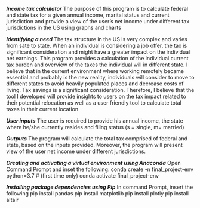 ***Income tax calculator***
The purpose of this program is to calculate federal and state tax for a given annual income, marital status and current jurisdiction and provide a view of the user’s net income under different tax jurisdictions in the US using graphs and charts 

***Identifying a need***
The tax structure in the US is very complex and varies from sate to state. When an individual is considering a job offer, the tax is significant consideration and might have a greater impact on the individual net earnings. This program provides a calculation of the individual current tax burden and overview of the taxes the individual will in different state. 
I believe that in the current environment where working remotely became essential and probably is the new reality, individuals will consider to move to different states to avoid heavily populated places and decrease costs of living. Tax savings is a significant consideration. Therefore, I believe that the tool I developed will provide insights to users on the tax impact related to their potential relocation as well as a user friendly tool to calculate total taxes in their current location 

***User inputs***
The user is required to provide his annual income, the state where he/she currently resides and filing status (s = single, m= married)

***Outputs***
The program will calculate the total tax comprised of federal and state, based on the inputs provided. Moreover, the program will present view of the user net income under different jurisdictions. 

***Creating and activating a virtual environment using Anaconda***
Open Command Prompt and inset the following: 
conda create -n final_project-env python=3.7 # (first time only)
conda activate final_project-env

***Installing package dependencies using Pip***
In command Prompt, insert the following
pip install pandas 
pip install matplotlib
pip install plotly 
pip install altair 
